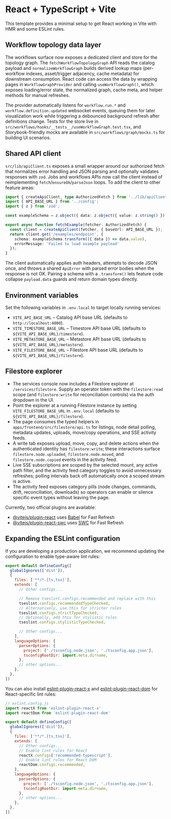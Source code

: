 # React + TypeScript + Vite

This template provides a minimal setup to get React working in Vite with HMR and some ESLint rules.

## Workflow topology data layer

The workflows surface now exposes a dedicated client and store for the topology graph. The `fetchWorkflowTopologyGraph` API reads the catalog payload and `normalizeWorkflowGraph` builds derived lookup maps (per-workflow indexes, asset/trigger adjacency, cache metadata) for downstream consumption. React code can access the data by wrapping pages in `WorkflowGraphProvider` and calling `useWorkflowGraph()`, which exposes loading/error state, the normalized graph, cache meta, and helper methods for manual refreshes.

The provider automatically listens for `workflow.run.*` and `workflow.definition.updated` websocket events, queuing them for later visualization work while triggering a debounced background refresh after definitions change. Tests for the store live in `src/workflows/hooks/__tests__/useWorkflowGraph.test.tsx`, and Storybook-friendly mocks are available in `src/workflows/graph/mocks.ts` for building UI scenarios.

## Shared API client

`src/lib/apiClient.ts` exposes a small wrapper around our authorized fetch that normalizes error handling and JSON parsing and optionally validates responses with `zod`. Jobs and workflows APIs now call the client instead of reimplementing `fetch`/`ensureOk`/`parseJson` loops. To add the client to other feature areas:

```ts
import { createApiClient, type AuthorizedFetch } from '../lib/apiClient';
import { API_BASE_URL } from '../config';
import { z } from 'zod';

const exampleSchema = z.object({ data: z.object({ value: z.string() }) });

export async function fetchExample(fetcher: AuthorizedFetch) {
  const client = createApiClient(fetcher, { baseUrl: API_BASE_URL });
  return client.get('/examples/endpoint', {
    schema: exampleSchema.transform(({ data }) => data.value),
    errorMessage: 'Failed to load example payload'
  });
}
```

The client automatically applies auth headers, attempts to decode JSON once, and throws a shared `ApiError` with parsed error bodies when the response is not OK. Pairing a schema with a `.transform()` lets feature code collapse `payload.data` guards and return domain types directly.

## Environment variables

Set the following variables in `.env.local` to target locally running services:

- `VITE_API_BASE_URL` – Catalog API base URL (defaults to `http://localhost:4000`).
- `VITE_TIMESTORE_BASE_URL` – Timestore API base URL (defaults to `${VITE_API_BASE_URL}/timestore`).
- `VITE_METASTORE_BASE_URL` – Metastore API base URL (defaults to `${VITE_API_BASE_URL}/metastore`).
- `VITE_FILESTORE_BASE_URL` – Filestore API base URL (defaults to `${VITE_API_BASE_URL}/filestore`).

## Filestore explorer

- The services console now includes a Filestore explorer at `/services/filestore`. Supply an operator token with the `filestore:read` scope (and `filestore:write` for reconciliation controls) via the auth dropdown in the UI.
- Point the explorer at a running Filestore instance by setting `VITE_FILESTORE_BASE_URL` in `.env.local` (defaults to `${VITE_API_BASE_URL}/filestore`).
- The page consumes the typed helpers in `apps/frontend/src/filestore/api.ts` for listings, node detail polling, metadata updates, uploads, move/copy operations, and SSE activity feeds.
- A write tab exposes upload, move, copy, and delete actions when the authenticated identity has `filestore:write`; these interactions surface `filestore.node.uploaded`, `filestore.node.moved`, and `filestore.node.copied` events in the activity feed.
- Live SSE subscriptions are scoped by the selected mount, any active path filter, and the activity feed category toggles to avoid unnecessary refreshes; polling intervals back off automatically once a scoped stream is active.
- The activity feed exposes category pills (node changes, commands, drift, reconciliation, downloads) so operators can enable or silence specific event types without leaving the page.

Currently, two official plugins are available:

- [@vitejs/plugin-react](https://github.com/vitejs/vite-plugin-react/blob/main/packages/plugin-react) uses [Babel](https://babeljs.io/) for Fast Refresh
- [@vitejs/plugin-react-swc](https://github.com/vitejs/vite-plugin-react/blob/main/packages/plugin-react-swc) uses [SWC](https://swc.rs/) for Fast Refresh

## Expanding the ESLint configuration

If you are developing a production application, we recommend updating the configuration to enable type-aware lint rules:

```js
export default defineConfig([
  globalIgnores(['dist']),
  {
    files: ['**/*.{ts,tsx}'],
    extends: [
      // Other configs...

      // Remove tseslint.configs.recommended and replace with this
      tseslint.configs.recommendedTypeChecked,
      // Alternatively, use this for stricter rules
      tseslint.configs.strictTypeChecked,
      // Optionally, add this for stylistic rules
      tseslint.configs.stylisticTypeChecked,

      // Other configs...
    ],
    languageOptions: {
      parserOptions: {
        project: ['./tsconfig.node.json', './tsconfig.app.json'],
        tsconfigRootDir: import.meta.dirname,
      },
      // other options...
    },
  },
])
```

You can also install [eslint-plugin-react-x](https://github.com/Rel1cx/eslint-react/tree/main/packages/plugins/eslint-plugin-react-x) and [eslint-plugin-react-dom](https://github.com/Rel1cx/eslint-react/tree/main/packages/plugins/eslint-plugin-react-dom) for React-specific lint rules:

```js
// eslint.config.js
import reactX from 'eslint-plugin-react-x'
import reactDom from 'eslint-plugin-react-dom'

export default defineConfig([
  globalIgnores(['dist']),
  {
    files: ['**/*.{ts,tsx}'],
    extends: [
      // Other configs...
      // Enable lint rules for React
      reactX.configs['recommended-typescript'],
      // Enable lint rules for React DOM
      reactDom.configs.recommended,
    ],
    languageOptions: {
      parserOptions: {
        project: ['./tsconfig.node.json', './tsconfig.app.json'],
        tsconfigRootDir: import.meta.dirname,
      },
      // other options...
    },
  },
])
```
